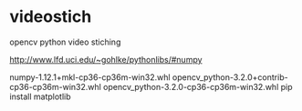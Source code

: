 # videostich
opencv python video stiching


http://www.lfd.uci.edu/~gohlke/pythonlibs/#numpy

numpy-1.12.1+mkl-cp36-cp36m-win32.whl
opencv_python-3.2.0+contrib-cp36-cp36m-win32.whl
opencv_python-3.2.0-cp36-cp36m-win32.whl
pip install matplotlib
